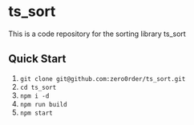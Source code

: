 # ts_sort

This is a code repository for the sorting library ts_sort

## Quick Start

1. `git clone git@github.com:zero0rder/ts_sort.git`
2. `cd ts_sort`
3. `npm i -d`
4. `npm run build`
5. `npm start`
